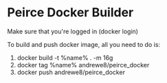 # Peirce Docker Builder

Make sure that you're logged in (docker login)

To build and push docker image, all you need to do is:

1. docker build -t %name% . -m 16g
2. docker tag %name% andrewe8/peirce_docker
3. docker push andrewe8/peirce_docker
